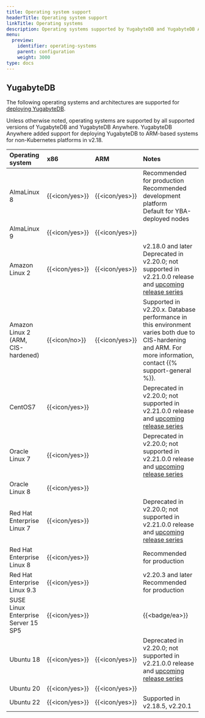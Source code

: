 ```yaml
---
title: Operating system support
headerTitle: Operating system support
linkTitle: Operating systems
description: Operating systems supported by YugabyteDB and YugabyteDB Anywhere.
menu:
  preview:
    identifier: operating-systems
    parent: configuration
    weight: 3000
type: docs
---
```


## YugabyteDB

The following operating systems and architectures are supported for [deploying YugabyteDB](../../../deploy/manual-deployment/).

Unless otherwise noted, operating systems are supported by all supported versions of YugabyteDB and YugabyteDB Anywhere. YugabyteDB Anywhere added support for deploying YugabyteDB to ARM-based systems for non-Kubernetes platforms in v2.18.

| Operating system | x86            | ARM            | Notes |
| :--------------- | :------------- | :------------- | :---- |
| AlmaLinux 8      | {{<icon/yes>}} | {{<icon/yes>}} | Recommended for production<br>Recommended development platform<br>Default for YBA-deployed nodes |
| AlmaLinux 9      | {{<icon/yes>}} | {{<icon/yes>}} |       |
| Amazon Linux 2   | {{<icon/yes>}} | {{<icon/yes>}} | v2.18.0 and later<br>Deprecated in v2.20.0; not supported in v2.21.0.0 release and [upcoming release series](../../../releases/#upcoming-release-series) |
| Amazon Linux 2 (ARM, CIS-hardened) | {{<icon/no>}} | {{<icon/yes>}} | Supported in v2.20.x. Database performance in this environment varies both due to CIS-hardening and ARM. For more information, contact {{% support-general %}}.|
| CentOS7          | {{<icon/yes>}} |                | Deprecated in v2.20.0; not supported in v2.21.0.0 release and [upcoming release series](../../../releases/#upcoming-release-series) |
| Oracle Linux 7         | {{<icon/yes>}} |                | Deprecated in v2.20.0; not supported in v2.21.0.0 release and [upcoming release series](../../../releases/#upcoming-release-series)|
| Oracle Linux 8         | {{<icon/yes>}} |                | |
| Red Hat Enterprise Linux 7 | {{<icon/yes>}} |      | Deprecated in v2.20.0; not supported in v2.21.0.0 release and [upcoming release series](../../../releases/#upcoming-release-series) |
| Red Hat Enterprise Linux 8 | {{<icon/yes>}} |      | Recommended for production |
| Red Hat Enterprise Linux&nbsp;9.3 | {{<icon/yes>}} |  | v2.20.3 and later<br>Recommended for production |
| SUSE Linux Enterprise Server 15 SP5 | {{<icon/yes>}} |     | {{<badge/ea>}} |
| Ubuntu 18        | {{<icon/yes>}} | {{<icon/yes>}} | Deprecated in v2.20.0; not supported in v2.21.0.0 release and [upcoming release series](../../../releases/#upcoming-release-series) |
| Ubuntu 20        | {{<icon/yes>}} | {{<icon/yes>}} |       |
| Ubuntu 22        | {{<icon/yes>}} | {{<icon/yes>}} | Supported in v2.18.5, v2.20.1 |